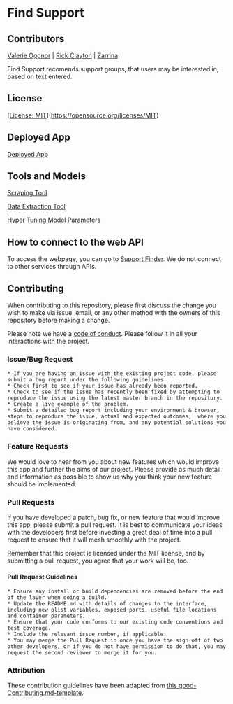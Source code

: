 # Find Support
## Contributors

[Valerie Ogonor](https://www.github.com/valogonor)  |   [Rick Clayton](https://www.github.com/rick1270)   |   [Zarrina](https://www.github.com/zarrinan)


Find Support recomends support groups, that users may be interested in, based on text entered.

## License

[[License: MIT](https://img.shields.io/badge/License-MIT-yellow.svg)](https://opensource.org/licenses/MIT)

## Deployed App


<a href="https://nlpsupportgroupsfinder.firebaseapp.com/" alt="Deployed App">Deployed App</a>

## Tools and Models


[Scraping Tool](https://github.com/labs12-support-group-nlp/DS/blob/master/Clayton_SG_Scraping_Long.ipynb)


[Data Extraction Tool](https://github.com/labs12-support-group-nlp/DS/blob/master/Clayton_SG_LongPost_Extract.ipynb)


[Hyper Tuning Model Parameters](https://github.com/rick1270/DS/blob/master/Clayton_SG_models_v_drop.ipynb)

## How to connect to the web API

To access the webpage, you can go to [Support Finder](https://nlpsupportgroupsfinder.firebaseapp.com/).
We do not connect to other services through APIs.

## Contributing

When contributing to this repository, please first discuss the change you wish to make via issue, email, or any other method with the owners of this repository before making a change.

Please note we have a [code of conduct](./CODE_OF_CONDUCT.md). Please follow it in all your interactions with the project.

### Issue/Bug Request

    * If you are having an issue with the existing project code, please submit a bug report under the following guidelines:
    * Check first to see if your issue has already been reported.
    * Check to see if the issue has recently been fixed by attempting to reproduce the issue using the latest master branch in the repository.
    * Create a live example of the problem.
    * Submit a detailed bug report including your environment & browser, steps to reproduce the issue, actual and expected outcomes,  where you believe the issue is originating from, and any potential solutions you have considered.

### Feature Requests

We would love to hear from you about new features which would improve this app and further the aims of our project. Please provide as much detail and information as possible to show us why you think your new feature should be implemented.

### Pull Requests

If you have developed a patch, bug fix, or new feature that would improve this app, please submit a pull request. It is best to communicate your ideas with the developers first before investing a great deal of time into a pull request to ensure that it will mesh smoothly with the project.

Remember that this project is licensed under the MIT license, and by submitting a pull request, you agree that your work will be, too.

#### Pull Request Guidelines

    * Ensure any install or build dependencies are removed before the end of the layer when doing a build.
    * Update the README.md with details of changes to the interface, including new plist variables, exposed ports, useful file locations and container parameters.
    * Ensure that your code conforms to our existing code conventions and test coverage.
    * Include the relevant issue number, if applicable.
    * You may merge the Pull Request in once you have the sign-off of two other developers, or if you do not have permission to do that, you may request the second reviewer to merge it for you.

### Attribution

These contribution guidelines have been adapted from [this good-Contributing.md-template](https://gist.github.com/PurpleBooth/b24679402957c63ec426).



